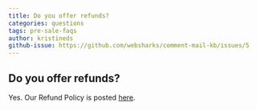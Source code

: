```yaml
---
title: Do you offer refunds?
categories: questions
tags: pre-sale-faqs
author: kristineds
github-issue: https://github.com/websharks/comment-mail-kb/issues/5
---
```


## Do you offer refunds?

Yes. Our Refund Policy is posted [here](http://comment-mail.com/refund-policy/).
